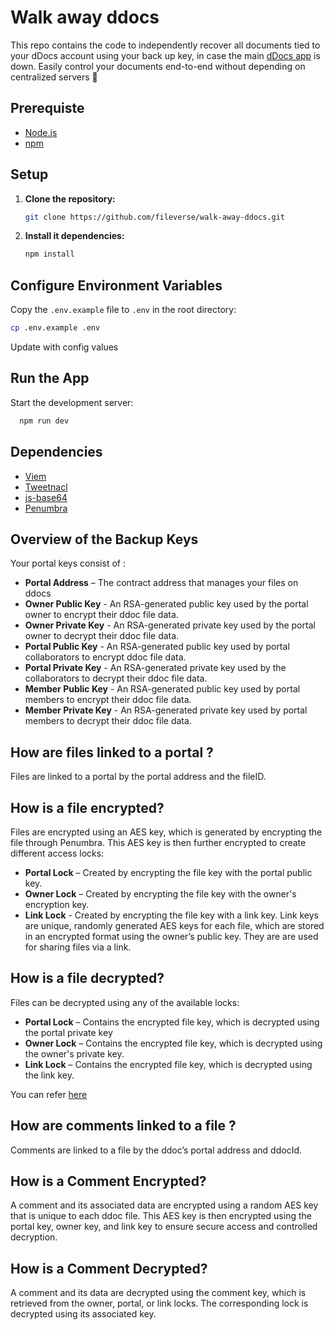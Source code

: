 # Walk away ddocs
This repo contains the code to independently recover all documents tied to your dDocs account using your back up key, in case the main [dDocs app](https://ddocs.new/) is down. Easily control your documents end-to-end without depending on centralized servers 💛

## Prerequiste

- [Node.js](https://nodejs.org/)
- [npm](https://www.npmjs.com/)

## Setup

1. **Clone the repository:**

   ```bash
   git clone https://github.com/fileverse/walk-away-ddocs.git

   ```

2. **Install it dependencies:**

   ```bash
   npm install
   ```

## Configure Environment Variables

Copy the `.env.example` file to `.env` in the root directory:

```bash
cp .env.example .env
```
Update with config values

## Run the App

Start the development server:

```bash
  npm run dev
```

## Dependencies
- [Viem](https://viem.sh/docs/getting-started)
- [Tweetnacl](https://tweetnacl.js.org/#/)
- [js-base64](https://www.jsdocs.io/package/js-base64)
- [Penumbra](https://github.com/transcend-io/penumbra)



## Overview of the Backup Keys
Your portal keys consist of :
- **Portal Address** – The contract address that manages your files on ddocs
- **Owner Public Key** -  An RSA-generated public key used by the portal owner to encrypt their ddoc file data.
- **Owner Private Key** - An RSA-generated private key used by the portal owner to decrypt their ddoc file data.
- **Portal Public Key** - An RSA-generated public key used by portal collaborators to encrypt ddoc file data.
- **Portal Private Key** - An RSA-generated private key used by the  collaborators to decrypt their ddoc file data.
- **Member Public Key** - An RSA-generated public key used by portal members to encrypt their ddoc file data.
- **Member Private Key** -  An RSA-generated private key used by portal members to decrypt their ddoc file data.

## How are files linked to a portal ?
Files are linked to a portal by the portal address and the fileID.

## How is a file encrypted?
Files are encrypted using an AES key, which is generated by encrypting the file through Penumbra. This AES key is then further encrypted to create different access locks:
- **Portal Lock** – Created by encrypting the file key with the portal public key.
- **Owner Lock** – Created by encrypting the file key with the owner's encryption key.
- **Link Lock** - Created by encrypting the file key with a link key. Link keys are unique, randomly generated AES keys for each file, which are stored in an encrypted format using the owner’s public key. They are are used for sharing files via a link.


## How is a file decrypted?
Files can be decrypted using any of the available locks:
- **Portal Lock** – Contains the encrypted file key, which is decrypted using the portal private key
- **Owner Lock** – Contains the encrypted file key, which is decrypted using the owner's private key.
- **Link Lock** – Contains the encrypted file key, which is decrypted using the link key.

You can refer [here](https://github.com/fileverse/walk-away-ddocs/blob/c37548d4b5b380b3597ee7e336e19cf3aec10531/src/components/retrieve-section.jsx#L42)

## How are comments linked to a file ?
Comments are linked to a file by the ddoc’s portal address and ddocId.

## How is a Comment Encrypted?
A comment and its associated data are encrypted using a random AES key that is unique to each ddoc file. This AES key is then encrypted using the portal key, owner key, and link key to ensure secure access and controlled decryption.


## How is a Comment Decrypted?
A comment and its data are decrypted using the comment key, which is retrieved from the owner, portal, or link locks. The corresponding lock is decrypted using its associated key.

